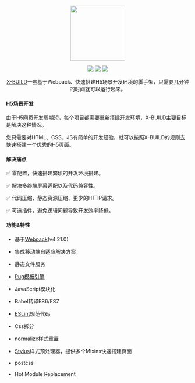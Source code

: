 <p align="center"><img src="https://github.com/codexu/_images/blob/master/x-logo/logo.png?raw=true" width="150px"></p>

<p align="center">
  <img src="https://img.shields.io/jenkins/s/https/jenkins.qa.ubuntu.com/view/Precise/view/All%20Precise/job/precise-desktop-amd64_default.svg">
  <img src="https://img.shields.io/badge/npm-v4.4.1-blue.svg">
  <img src="https://img.shields.io/github/license/mashape/apistatus.svg">
</p>

<p align="center">
  <a href="https://github.com/codexu/x-build">X-BUILD</a>一套基于Webpack、快速搭建H5场景开发环境的脚手架，只需要几分钟的时间就可以运行起来。
</p>

#### H5场景开发

由于H5网页开发周期短，每个项目都需要重新搭建开发环境，X-BUILD主要目标是解决这种情况。

您只需要对HTML、CSS、JS有简单的开发经验，就可以按照X-BUILD的规则去快速搭建一个优秀的H5页面。

#### 解决痛点

✅ 零配置，快速搭建繁琐的开发环境搭建。

✅ 解决多终端屏幕适配以及代码兼容性。

✅ 代码压缩、静态资源压缩、更少的HTTP请求。

✅ 可选插件，避免逻辑问题导致开发效率降低。

#### 功能&特性

- 基于[Webpack](https://webpack.docschina.org/concepts/)(v4.21.0)

- 集成移动端自适应解决方案

- 静态文件服务

- [Pug模板引擎](https://pug.bootcss.com/api/getting-started.html)

- JavaScript模块化

- Babel转译ES6/ES7

- [ESLint](https://github.com/codexu/x-build/blob/master/.eslintrc.js)规范代码

- Css拆分

- normalize样式重置

- [Stylus](https://www.zhangxinxu.com/jq/stylus/)样式预处理器，提供多个Mixins快速搭建页面

- postcss

- Hot Module Replacement